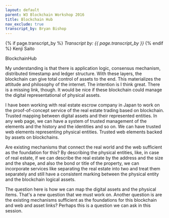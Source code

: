 ```yaml
---
layout: default
parent: W3 Blockchain Workshop 2016
title: Blockchain Hub
nav_exclude: true
transcript_by: Bryan Bishop
---
```


{% if page.transcript_by %} <i>Transcript by:
{{ page.transcript_by }}</i> {% endif %} Kenji Saito

BlockchainHub

My understanding is that there is application logic, consensus
mechanism, distributed timestamp and ledger structure. With these
layers, the blockchain can give total control of assets to the end. This
materializes the attitude and philosophy of the internet. The intention
is I think great. There is a missing link, though. It would be nice if
these blockchain could manage the digital representational of physical
assets.

I have been working with real estate escrow company in Japan to work on
the proof-of-concept service of the real estate trading based on
blockchain. Trusted mapping between digital assets and their represented
entities. In any web page, we can have a system of trusted management of
the elements and the history and the identities and so on. We can have
trusted web elements representing physical entities. Trusted web
elements backed by assets on blockchains.

Are existing mechanisms that connect the real world and the web
sufficient as the foundation for this? By describing the physical
entities, like, in case of real estate, if we can describe the real
estate by the address and the size and the shape, and also the bond or
title of the property, we can incorporate services like separating the
real estate into two and treat them separately and still have a
consistent marking between the physical entity and the blockchain
logical assets.

The question here is how we can map the digital assets and the physical
items. That's a new question that we must work on. Another question is
are the existing mechanisms sufficient as the foundations for this
blockchain and web and asset links? Perhaps this is a question we can
ask in this session.
